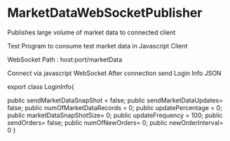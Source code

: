# MarketDataWebSocketPublisher
Publishes large volume of market data to connected client

Test Program to consume test market data in Javascript Client

WebSocket Path : host:port/marketData


Connect via javascript WebSocket 
After connection send Login Info JSON 


export class LoginInfo{

  public sendMarketDataSnapShot = false;
  public sendMarketDataUpdates= false;
  public numOfMarketDataRecords = 0;
  public updatePercentage = 0;
  public marketDataSnapShotSize= 0;
  public updateFrequency = 100;
  public sendOrders= false;
  public numOfNewOrders= 0;
  public newOrderInterval= 0
}
